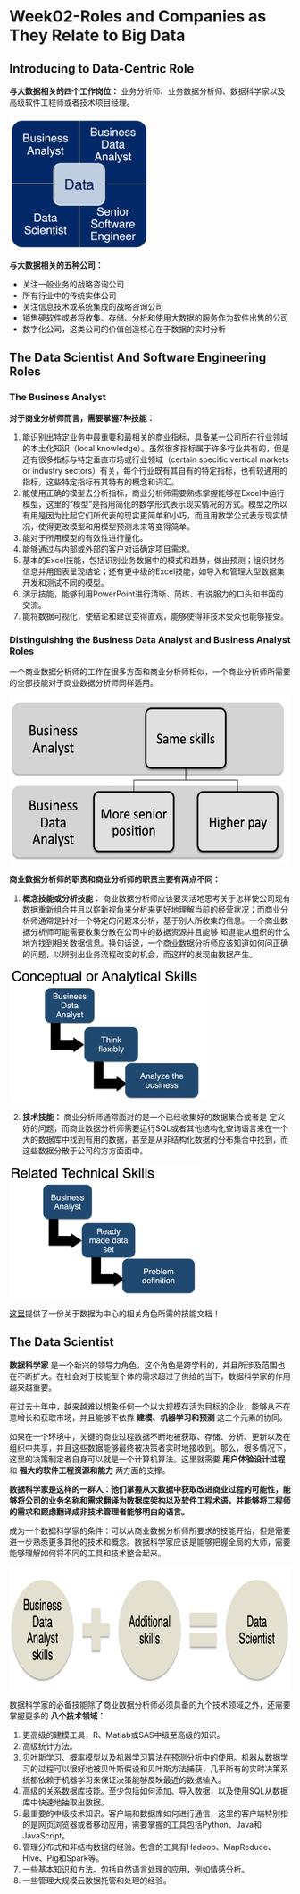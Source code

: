 # Week02-Roles and Companies as They Relate to Big Data
## Introducing to Data-Centric Role 
**与大数据相关的四个工作岗位：** 业务分析师、业务数据分析师、数据科学家以及高级软件工程师或者技术项目经理。

<img src="https://github.com/JayFrank/ContinuousLearning/blob/master/Duke%20University-Specialization:%20Excel%20to%20MySQL:%20Analytics%20Techniques%20for%20Business/Business%20Metrics%20for%20Data-Driven%20Companies/Link/Week02-1.png"  height="240">

**与大数据相关的五种公司：**
* 关注一般业务的战略咨询公司
* 所有行业中的传统实体公司
* 关注信息技术或系统集成的战略咨询公司 
* 销售硬软件或者将收集、存储、分析和使用大数据的服务作为软件出售的公司
* 数字化公司，这类公司的价值创造核心在于数据的实时分析

## The Data Scientist And Software Engineering Roles

### The Business Analyst
**对于商业分析师而言，需要掌握7种技能：**
1. 能识别出特定业务中最重要和最相关的商业指标，具备某一公司所在行业领域的本土化知识（local knowledge）。虽然很多指标属于许多行业共有的，但是还有很多指标与特定垂直市场或行业领域（certain specific vertical markets or industry sectors）有关，每个行业既有其自有的特定指标，也有较通用的指标，这些特定指标有其特有的概念和词汇。
2. 能使用正确的模型去分析指标，商业分析师需要熟练掌握能够在Excel中运行模型，这里的“模型”是指用简化的数学形式表示现实情况的方式。模型之所以有用是因为比起它们所代表的现实更简单和小巧，而且用数学公式表示现实情况，使得更改模型和用模型预测未来等变得简单。
3. 能对于所用模型的有效性进行量化。
4. 能够通过与内部或外部的客户对话确定项目需求。
5. 基本的Excel技能，包括识别业务数据中的模式和趋势，做出预测；组织财务信息并用图表呈现结论；还有更中级的Excel技能，如导入和管理大型数据集开发和测试不同的模型。
6. 演示技能，能够利用PowerPoint进行清晰、简练、有说服力的口头和书面的交流。
7. 能将数据可视化，使结论和建议变得直观，能够使得非技术受众也能够接受。

### Distinguishing the Business Data Analyst and Business Analyst Roles
一个商业数据分析师的工作在很多方面和商业分析师相似，一个商业分析师所需要的全部技能对于商业数据分析师同样适用。

<img src="https://github.com/JayFrank/ContinuousLearning/blob/master/Duke%20University-Specialization:%20Excel%20to%20MySQL:%20Analytics%20Techniques%20for%20Business/Business%20Metrics%20for%20Data-Driven%20Companies/Link/Week02-2.png"  height="300">

**商业数据分析师的职责和商业分析师的职责主要有两点不同：**

1. **概念技能或分析技能：** 商业数据分析师应该要灵活地思考关于怎样使公司现有数据重新组合并且以崭新视角来分析来更好地理解当前的经营状况；而商业分析师通常是针对一个特定的问题来分析，基于别人所收集的信息。一个商业数据分析师可能需要收集分散在公司中的数据资源并且能够 知道能从组织的什么地方找到相关数据信息。换句话说，一个商业数据分析师应该知道如何问正确的问题，以辨别出业务流程改变的机会，而这样的发现由数据产生。 

<img src="https://github.com/JayFrank/ContinuousLearning/blob/master/Duke%20University-Specialization:%20Excel%20to%20MySQL:%20Analytics%20Techniques%20for%20Business/Business%20Metrics%20for%20Data-Driven%20Companies/Link/Week02-3.png"  height="240">

2. **技术技能：** 商业分析师通常面对的是一个已经收集好的数据集合或者是 定义好的问题，而商业数据分析师需要运行SQL或者其他结构化查询语言来在一个大的数据库中找到有用的数据，甚至是从非结构化数据的分布集合中找到，而这些数据分散于公司的方方面面中。

<img src="https://github.com/JayFrank/ContinuousLearning/blob/master/Duke%20University-Specialization:%20Excel%20to%20MySQL:%20Analytics%20Techniques%20for%20Business/Business%20Metrics%20for%20Data-Driven%20Companies/Link/Week02-4.png"  height="240">

[这里](https://github.com/JayFrank/ContinuousLearning/blob/master/Duke%20University-Specialization:%20Excel%20to%20MySQL:%20Analytics%20Techniques%20for%20Business/Business%20Metrics%20for%20Data-Driven%20Companies/Link/JobRoles.pdf)提供了一份关于数据为中心的相关角色所需的技能文档！

## The Data Scientist
**数据科学家** 是一个新兴的领导力角色，这个角色是跨学科的，并且所涉及范围也在不断扩大。在社会对于技能型个体的需求超过了供给的当下，数据科学家的作用越来越重要。

在过去十年中，越来越难以想象任何一个以大规模存活为目标的企业，能够从不在意增长和获取市场，并且能够不依靠 **建模、机器学习和预测** 这三个元素的协同。

如果在一个环境中，关键的商业过程数据不断地被获取、存储、分析、更新以及在组织中共享，并且这些数据能够最终被决策者实时地接收到。那么，很多情况下，这里的决策制定者自身可以就是一个计算机算法。这里就需要 **用户体验设计过程** 和 **强大的软件工程资源和能力** 两方面的支撑。

**数据科学家是这样的一群人：他们掌握从大数据中获取改进商业过程的可能性，能够将公司的业务名称和需求翻译为数据库架构以及软件工程术语，并能够将工程师的需求和顾虑翻译成非技术管理者能够明白的语言。**

成为一个数据科学家的条件：可以从商业数据分析师所要求的技能开始，但是需要进一步熟悉更多其他的技术和概念。数据科学家应该是能够把握全局的大师，需要能够理解如何将不同的工具和技术整合起来。

<img src="https://github.com/JayFrank/ContinuousLearning/blob/master/Duke%20University-Specialization:%20Excel%20to%20MySQL:%20Analytics%20Techniques%20for%20Business/Business%20Metrics%20for%20Data-Driven%20Companies/Link/Week02-5.png"  height="220">

数据科学家的必备技能除了商业数据分析师必须具备的九个技术领域之外，还需要掌握更多的 **八个技术领域：**

1. 更高级的建模工具，R、Matlab或SAS中级至高级的知识。
2. 高级统计方法。
3. 贝叶斯学习、概率模型以及机器学习算法在预测分析中的使用。机器从数据学习的过程可以很好地被贝叶斯假设和贝叶斯方法捕获，几乎所有的实时决策系统都依赖于机器学习来保证决策能够反映最近的数据输入。
4. 高级的关系数据库技能。至少包括如何添加、导入数据，以及使用SQL从数据库中快速地抽取出数据。
5. 最重要的中级技术知识。客户端和数据库如何进行通信，这里的客户端特别指的是网页浏览器或者移动应用，需要掌握的工具包括Python、Java和JavaScript。
6. 管理分布式和非结构数据的经验。包含的工具有Hadoop、MapReduce、Hive、Pig和Spark等。
7. 一些基本知识和方法。包括自然语言处理的应用，例如情感分析。
8. 一些管理大规模云数据托管和处理的经验。
